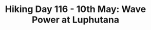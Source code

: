 ---
layout: post
title: "Hiking Day 116 - 10th May: Wave Power at Luphutana"
day_number: 116
post_id: NULL
hike_date: 2009-05-10
km: 15
map_number: 54
destination: Luphutana 
overnight: Luphutana Trail Camp
terrain: Trail
nature_reserve: Wild Coast Hiking Trail
notes: NULL
start_coord_lat: NULL
start_coord_long: NULL
end_coord_lat: -31.4227
end_coord_long: 29.84925
start_coord: NULL
destination_coord: 
file_name: 05-10.jpg
description: Wave Power at Luphutana
link: http://www.cape2kosi.com/2009/05/10/hiking-day-116/
---
